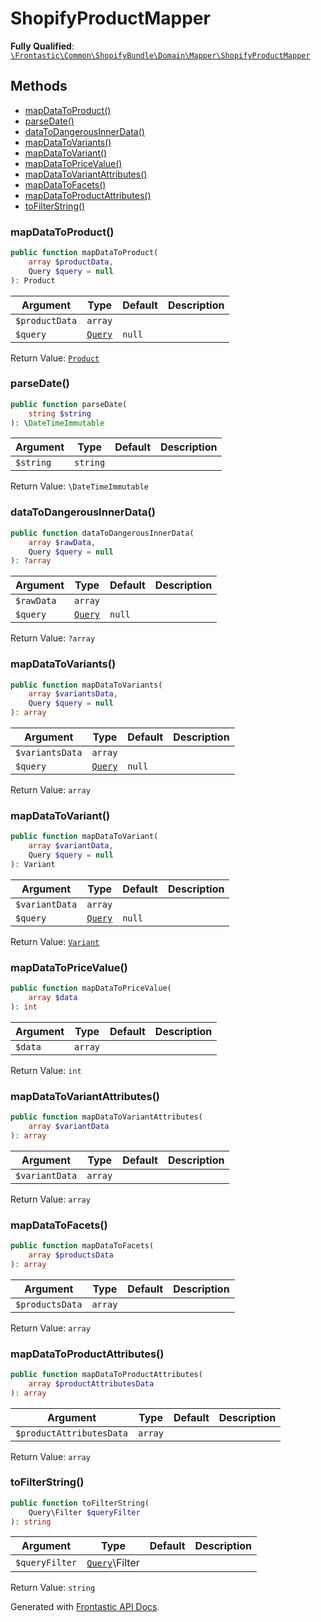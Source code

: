 #  ShopifyProductMapper

**Fully Qualified**: [`\Frontastic\Common\ShopifyBundle\Domain\Mapper\ShopifyProductMapper`](../../../../../src/php/ShopifyBundle/Domain/Mapper/ShopifyProductMapper.php)

## Methods

* [mapDataToProduct()](#mapdatatoproduct)
* [parseDate()](#parsedate)
* [dataToDangerousInnerData()](#datatodangerousinnerdata)
* [mapDataToVariants()](#mapdatatovariants)
* [mapDataToVariant()](#mapdatatovariant)
* [mapDataToPriceValue()](#mapdatatopricevalue)
* [mapDataToVariantAttributes()](#mapdatatovariantattributes)
* [mapDataToFacets()](#mapdatatofacets)
* [mapDataToProductAttributes()](#mapdatatoproductattributes)
* [toFilterString()](#tofilterstring)

### mapDataToProduct()

```php
public function mapDataToProduct(
    array $productData,
    Query $query = null
): Product
```

Argument|Type|Default|Description
--------|----|-------|-----------
`$productData`|`array`||
`$query`|[`Query`](../../../ProductApiBundle/Domain/ProductApi/Query.md)|`null`|

Return Value: [`Product`](../../../ProductApiBundle/Domain/Product.md)

### parseDate()

```php
public function parseDate(
    string $string
): \DateTimeImmutable
```

Argument|Type|Default|Description
--------|----|-------|-----------
`$string`|`string`||

Return Value: `\DateTimeImmutable`

### dataToDangerousInnerData()

```php
public function dataToDangerousInnerData(
    array $rawData,
    Query $query = null
): ?array
```

Argument|Type|Default|Description
--------|----|-------|-----------
`$rawData`|`array`||
`$query`|[`Query`](../../../ProductApiBundle/Domain/ProductApi/Query.md)|`null`|

Return Value: `?array`

### mapDataToVariants()

```php
public function mapDataToVariants(
    array $variantsData,
    Query $query = null
): array
```

Argument|Type|Default|Description
--------|----|-------|-----------
`$variantsData`|`array`||
`$query`|[`Query`](../../../ProductApiBundle/Domain/ProductApi/Query.md)|`null`|

Return Value: `array`

### mapDataToVariant()

```php
public function mapDataToVariant(
    array $variantData,
    Query $query = null
): Variant
```

Argument|Type|Default|Description
--------|----|-------|-----------
`$variantData`|`array`||
`$query`|[`Query`](../../../ProductApiBundle/Domain/ProductApi/Query.md)|`null`|

Return Value: [`Variant`](../../../ProductApiBundle/Domain/Variant.md)

### mapDataToPriceValue()

```php
public function mapDataToPriceValue(
    array $data
): int
```

Argument|Type|Default|Description
--------|----|-------|-----------
`$data`|`array`||

Return Value: `int`

### mapDataToVariantAttributes()

```php
public function mapDataToVariantAttributes(
    array $variantData
): array
```

Argument|Type|Default|Description
--------|----|-------|-----------
`$variantData`|`array`||

Return Value: `array`

### mapDataToFacets()

```php
public function mapDataToFacets(
    array $productsData
): array
```

Argument|Type|Default|Description
--------|----|-------|-----------
`$productsData`|`array`||

Return Value: `array`

### mapDataToProductAttributes()

```php
public function mapDataToProductAttributes(
    array $productAttributesData
): array
```

Argument|Type|Default|Description
--------|----|-------|-----------
`$productAttributesData`|`array`||

Return Value: `array`

### toFilterString()

```php
public function toFilterString(
    Query\Filter $queryFilter
): string
```

Argument|Type|Default|Description
--------|----|-------|-----------
`$queryFilter`|[`Query`](../../../ProductApiBundle/Domain/ProductApi/Query.md)\Filter||

Return Value: `string`

Generated with [Frontastic API Docs](https://github.com/FrontasticGmbH/apidocs).
